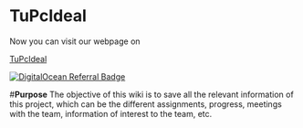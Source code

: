 # **TuPcIdeal**

Now you can visit our webpage on 

[TuPcIdeal](http://tupcideal.tk/)

[![DigitalOcean Referral Badge](https://web-platforms.sfo2.cdn.digitaloceanspaces.com/WWW/Badge%201.svg)](https://www.digitalocean.com/?refcode=0d1012b30ecf&utm_campaign=Referral_Invite&utm_medium=Referral_Program&utm_source=badge)


#**Purpose**
The objective of this wiki is to save all the relevant information of this project, which can be the different assignments, progress, meetings with the team, information of interest to the team, etc.


